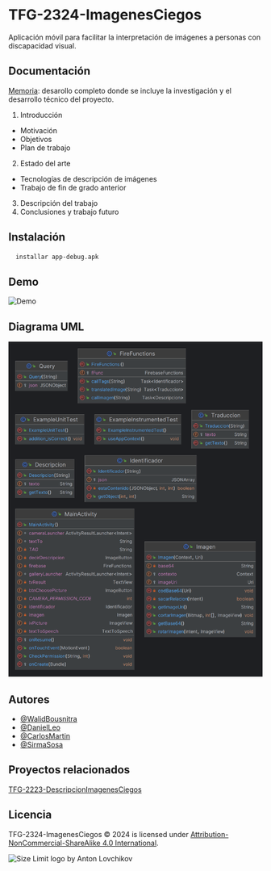 
# TFG-2324-ImagenesCiegos

Aplicación móvil para facilitar la interpretación de imágenes a personas con discapacidad visual.


## Documentación

[Memoria](https://es.overleaf.com/read/phcbvtdyskyn#6152ba): desarollo completo donde se incluye la investigación y el desarrollo técnico del proyecto.
1. Introducción
 * Motivación
 * Objetivos
 * Plan de trabajo 
2. Estado del arte
 * Tecnologías de descripción de imágenes
 * Trabajo de fin de grado anterior
3. Descripción del trabajo
4. Conclusiones y trabajo futuro


## Instalación

```bash
  installar app-debug.apk
```
    
## Demo

![Demo](https://drive.google.com/file/d/1JqDVLDFsc4Zgtz9tkpUhtgsxI7Yld-HY/view?usp=sharing)

## Diagrama UML
![Diagrama](https://raw.githubusercontent.com/NILGroup/TFG-2324-ImagenesCiegos/main/app/app/src/main/java/diagrama.png?token=GHSAT0AAAAAACNPQMA5UVBJQOFLXUVFFU2QZNZNGHQ)

## Autores

- [@WalidBousnitra](https://www.github.com/WalidBousnitra)
- [@DanielLeo](https://www.github.com/danylc9)
- [@CarlosMartin](https://www.github.com/eskei-ucm)
- [@SirmaSosa](https://www.github.com/SirmaSosa)

## Proyectos relacionados

[TFG-2223-DescripcionImagenesCiegos](https://github.com/NILGroup/TFG-2223-DescripcionImagenesCiegos)
## Licencia

TFG-2324-ImagenesCiegos © 2024 is licensed under [Attribution-NonCommercial-ShareAlike 4.0 International](https://creativecommons.org/licenses/by-nc-sa/4.0/?ref=chooser-v1).

<img src="https://biblioteca.ucm.es/data/cont/docs/60-2016-09-20-Marca%20UCM%20Secundaria%20logo%20negro%20RGB.jpg"
     alt="Size Limit logo by Anton Lovchikov" width="430" height="110">
